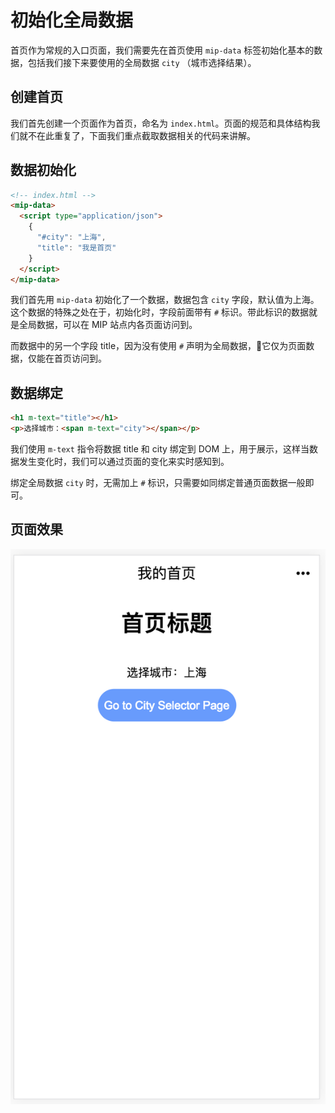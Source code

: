 # 初始化全局数据
首页作为常规的入口页面，我们需要先在首页使用 `mip-data` 标签初始化基本的数据，包括我们接下来要使用的全局数据 `city` （城市选择结果）。

## 创建首页
我们首先创建一个页面作为首页，命名为 `index.html`。页面的规范和具体结构我们就不在此重复了，下面我们重点截取数据相关的代码来讲解。

## 数据初始化

```html
<!-- index.html -->
<mip-data>
  <script type="application/json">
    {
      "#city": "上海",
      "title": "我是首页"
    }
  </script>
</mip-data>
```

我们首先用 `mip-data` 初始化了一个数据，数据包含 `city` 字段，默认值为上海。这个数据的特殊之处在于，初始化时，字段前面带有 `#` 标识。带此标识的数据就是全局数据，可以在 MIP 站点内各页面访问到。

而数据中的另一个字段 title，因为没有使用 `#` 声明为全局数据，它仅为页面数据，仅能在首页访问到。

## 数据绑定
```html
<h1 m-text="title"></h1>
<p>选择城市：<span m-text="city"></span></p>
```
我们使用 `m-text` 指令将数据 title 和 city 绑定到 DOM 上，用于展示，这样当数据发生变化时，我们可以通过页面的变化来实时感知到。

绑定全局数据 `city` 时，无需加上 `#` 标识，只需要如同绑定普通页面数据一般即可。

## 页面效果
![页面效果](./images/index.png)